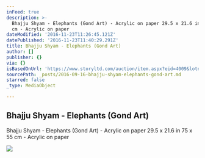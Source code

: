 ```yaml
---
inFeed: true
description: >-
  Bhajju Shyam - Elephants (Gond Art) - Acrylic on paper 29.5 x 21.6 in 75 x 55
  cm - Acrylic on paper
dateModified: '2016-11-23T11:26:45.121Z'
datePublished: '2016-11-23T11:40:29.291Z'
title: Bhajju Shyam - Elephants (Gond Art)
author: []
publisher: {}
via: {}
isBasedOnUrl: 'https://www.storyltd.com/auction/item.aspx?eid=4009&lotno=29'
sourcePath: _posts/2016-09-16-bhajju-shyam-elephants-gond-art.md
starred: false
_type: MediaObject

---
```

<article style=""><h1>Bhajju Shyam - Elephants (Gond Art)</h1><p>Bhajju Shyam - Elephants (Gond Art) - Acrylic on paper 29.5 x 21.6 in 75 x 55 cm - Acrylic on paper</p><img src="https://d1drtiiz13sc9k.cloudfront.net/mercen/prod/2016/7/30/70de0d80-3167-457a-b072-c4cfaaa607ee_2_big.jpg" /></article>